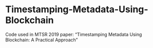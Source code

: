 # Timestamping-Metadata-Using-Blockchain
Code used in MTSR 2019 paper: “Timestamping Metadata Using Blockchain: A Practical Approach”
